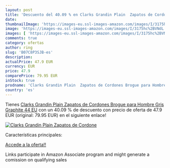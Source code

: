 ```yaml
---
layout: post
title: 'Descuento del 40.09 % en Clarks Grandin Plain  Zapatos de Cordone'
date: 
thumbnailImage: 'https://images-eu.ssl-images-amazon.com/images/I/3175hc%2BVNdL._SL200_.jpg'
image: 'https://images-eu.ssl-images-amazon.com/images/I/3175hc%2BVNdL._SL200_.jpg'
images: [ 'https://images-eu.ssl-images-amazon.com/images/I/3175hc%2BVNdL._SL200_.jpg' ]
comments: true
category: ofertas
author: ring
slug: 'B07C8P3SJB-es'
description:
actualPrice: 47.9 EUR
currency: EUR
price: 47.9
comparePrice: 79.95 EUR
inStock: true
prodname: 'Clarks Grandin Plain  Zapatos de Cordones Brogue para Hombre  Gris  Graphite   44 EU'
country: 'es'
---
```


Tienes [Clarks Grandin Plain  Zapatos de Cordones Brogue para Hombre  Gris  Graphite   44 EU](https://www.amazon.es/dp/B07C8P3SJB/?tag=tolees-21) con un 40.09 % de descuento con precio de oferta de 47.9 EUR (original: 79.95 EUR) en el siguiente enlace!

[![Clarks Grandin Plain  Zapatos de Cordone](https://images-eu.ssl-images-amazon.com/images/I/3175hc%2BVNdL._SL200_.jpg)](https://www.amazon.es/dp/B07C8P3SJB/?tag=tolees-21)

Características principales:


[Accede a la oferta!!](https://www.amazon.es/dp/B07C8P3SJB/?tag=tolees-21)

Links participate in Amazon Associate program and might generate a comission on qualifying sales


